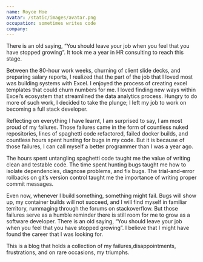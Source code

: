 ```yaml
---
name: Royce Hoe
avatar: /static/images/avatar.png
occupation: sometimes writes code
company:
---
```


There is an old saying, “You should leave your job when you feel that you have stopped growing”. It took me a year in HR consulting to reach this stage.

Between the 80-hour work weeks, churning of client slide decks, and preparing salary reports, I realized that the part of the job that I loved most was building systems with Excel. I enjoyed the process of creating excel templates that could churn numbers for me. I loved finding new ways within Excel’s ecosystem that streamlined the data analytics process. Hungry to do more of such work, I decided to take the plunge; I left my job to work on becoming a full stack developer.

Reflecting on everything I have learnt, I am surprised to say, I am most proud of my failures. Those failures came in the form of countless nuked repositories, lines of spaghetti code refactored, failed docker builds, and countless hours spent hunting for bugs in my code. But it is because of those failures, I can call myself a better programmer than I was a year ago.

The hours spent untangling spaghetti code taught me the value of writing clean and testable code. The time spent hunting bugs taught me how to isolate dependencies, diagnose problems, and fix bugs. The trial-and-error rollbacks on git’s version control taught me the importance of writing proper commit messages.

Even now, whenever I build something, something might fail. Bugs will show up, my container builds will not succeed, and I will find myself in familiar territory, rummaging through the forums on stackoverflow. But those failures serve as a humble reminder there is still room for me to grow as a software developer. There is an old saying, “You should leave your job when you feel that you have stopped growing”. I believe that I might have found the career that I was looking for.

This is a blog that holds a collection of my failures,disappointments, frustrations, and on rare occasions, my triumphs.
